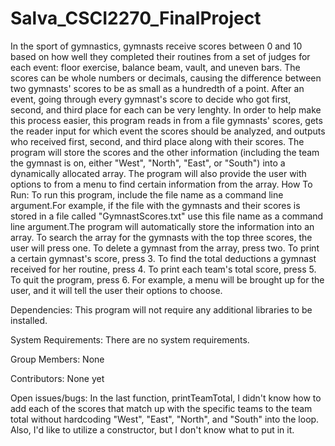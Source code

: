 # Salva_CSCI2270_FinalProject
In the sport of gymnastics, gymnasts receive scores between 0 and 10 based on how well they completed their routines from a set of judges for each event: floor exercise, balance beam, vault, and uneven bars. The scores can be whole numbers or decimals, causing the difference between two gymnasts' scores to be as small as a hundredth of a point. After an event, going through every gymnast's score to decide who got first, second, and third place for each can be very lenghty. In order to help make this process easier, this program reads in from a file gymnasts' scores, gets the reader input for which event the scores should be analyzed, and outputs who received first, second, and third place along with their scores. The program will store the scores and the other information (including the team the gymnast is on, either "West", "North", "East", or "South") into a dynamically allocated array. The program will also provide the user with options to from a menu to find certain information from the array.
How To Run:
To run this program, include the file name as a command line argument.For example, if the file with the gymnasts and their scores is stored in a file called "GymnastScores.txt" use this file name as a command line argument.The program will automatically store the information into an array. To search the array for the gymnasts with the top three scores, the user will press one. To delete a gymnast from the array, press two. To print a certain gymnast's score, press 3. To find the total deductions a gymnast received for her routine, press 4. To print each team's total score, press 5. To quit the program, press 6. For example, a menu will be brought up for the user, and it will tell the user their options to choose. 

Dependencies:
This program will not require any additional libraries to be installed. 

System Requirements:
There are no system requirements. 

Group Members:
None

Contributors:
None yet

Open issues/bugs:
In the last function, printTeamTotal, I didn't know how to add each of the scores that match up with the specific teams to the team total without hardcoding "West", "East", "North", and "South" into the loop. Also, I'd like to utilize a constructor, but I don't know what to put in it. 
